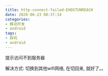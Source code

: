 ```yaml
---
title: http-connect-failed-EHOSTUNREACH
date: 2020-06-23 08:37:14
categories:
- 移动开发
- android
tags:
- 踩坑
- android
---
```


提示访问不到服务器

解决方式: 切换到其他wifi网络, 在切回来, 就好了。。
